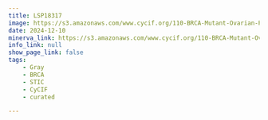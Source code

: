 ```yaml
---
title: LSP18317
image: https://s3.amazonaws.com/www.cycif.org/110-BRCA-Mutant-Ovarian-Precursors/LSP18317/LSP18317.png
date: 2024-12-10
minerva_link: https://s3.amazonaws.com/www.cycif.org/110-BRCA-Mutant-Ovarian-Precursors/LSP18317/index.html
info_link: null
show_page_link: false
tags:
    - Gray
    - BRCA
    - STIC
    - CyCIF
    - curated

---
```

